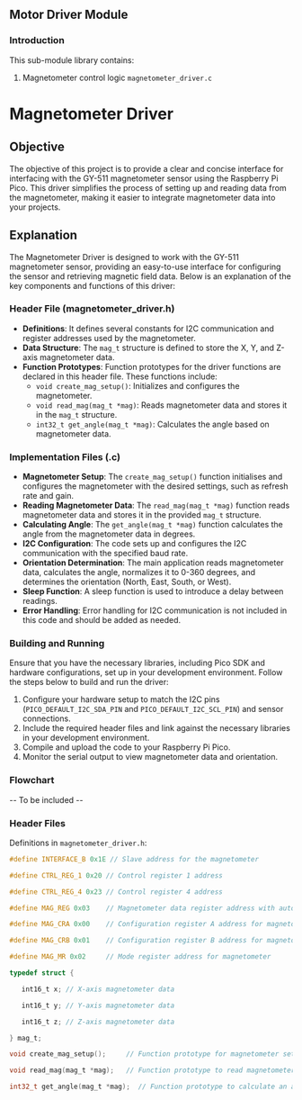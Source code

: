 ## Motor Driver Module
### Introduction
This sub-module library contains:
1. Magnetometer control logic `magnetometer_driver.c`
# Magnetometer Driver

## Objective

The objective of this project is to provide a clear and concise interface for interfacing with the GY-511 magnetometer sensor using the Raspberry Pi Pico. This driver simplifies the process of setting up and reading data from the magnetometer, making it easier to integrate magnetometer data into your projects.

## Explanation

The Magnetometer Driver is designed to work with the GY-511 magnetometer sensor, providing an easy-to-use interface for configuring the sensor and retrieving magnetic field data. Below is an explanation of the key components and functions of this driver:

### Header File (magnetometer_driver.h)
- **Definitions**: It defines several constants for I2C communication and register addresses used by the magnetometer.
- **Data Structure**: The `mag_t` structure is defined to store the X, Y, and Z-axis magnetometer data.
- **Function Prototypes**: Function prototypes for the driver functions are declared in this header file. These functions include:
  - `void create_mag_setup()`: Initializes and configures the magnetometer.
  - `void read_mag(mag_t *mag)`: Reads magnetometer data and stores it in the `mag_t` structure.
  - `int32_t get_angle(mag_t *mag)`: Calculates the angle based on magnetometer data.

### Implementation Files (.c)
- **Magnetometer Setup**: The `create_mag_setup()` function initialises and configures the magnetometer with the desired settings, such as refresh rate and gain.
- **Reading Magnetometer Data**: The `read_mag(mag_t *mag)` function reads magnetometer data and stores it in the provided `mag_t` structure.
- **Calculating Angle**: The `get_angle(mag_t *mag)` function calculates the angle from the magnetometer data in degrees.
- **I2C Configuration**: The code sets up and configures the I2C communication with the specified baud rate.
- **Orientation Determination**: The main application reads magnetometer data, calculates the angle, normalizes it to 0-360 degrees, and determines the orientation (North, East, South, or West).
- **Sleep Function**: A sleep function is used to introduce a delay between readings.
- **Error Handling**: Error handling for I2C communication is not included in this code and should be added as needed.

### Building and Running
Ensure that you have the necessary libraries, including Pico SDK and hardware configurations, set up in your development environment. Follow the steps below to build and run the driver:

1. Configure your hardware setup to match the I2C pins (`PICO_DEFAULT_I2C_SDA_PIN` and `PICO_DEFAULT_I2C_SCL_PIN`) and sensor connections.
2. Include the required header files and link against the necessary libraries in your development environment.
3. Compile and upload the code to your Raspberry Pi Pico.
4. Monitor the serial output to view magnetometer data and orientation.
### Flowchart
-- To be included --
### Header Files
Definitions in `magnetometer_driver.h`:
```c
#define INTERFACE_B 0x1E // Slave address for the magnetometer

#define CTRL_REG_1 0x20 // Control register 1 address

#define CTRL_REG_4 0x23 // Control register 4 address

#define MAG_REG 0x03    // Magnetometer data register address with auto-increment

#define MAG_CRA 0x00    // Configuration register A address for magnetometer

#define MAG_CRB 0x01    // Configuration register B address for magnetometer

#define MAG_MR 0x02     // Mode register address for magnetometer

typedef struct {

   int16_t x; // X-axis magnetometer data

   int16_t y; // Y-axis magnetometer data

   int16_t z; // Z-axis magnetometer data

} mag_t;

void create_mag_setup();     // Function prototype for magnetometer setup

void read_mag(mag_t *mag);   // Function prototype to read magnetometer data

int32_t get_angle(mag_t *mag);  // Function prototype to calculate an angle from magnetometer data

```